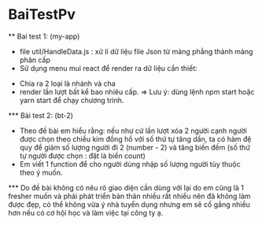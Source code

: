 # BaiTestPv

** Bai test 1: (my-app) 
- file util/HandleData.js : xử lí dữ liệu file Json từ mảng phẳng thành mảng phân cấp
- Sử dụng menu mui react để render ra dữ liệu cần thiết: 
+ Chia ra 2 loại là nhánh và cha
+ render lần lượt bất kể bao nhiêu cấp.
=> Lưu ý: dùng lệnh npm start hoặc yarn start để chạy chương trình.



*** Bài test 2: (bt-2)
- Theo đề bài em hiểu rằng: nếu như cứ lần lượt xóa 2 người cạnh người được chọn theo chiều kim đồng hồ với số thứ tự tăng dần, ta có hàm đệ quy để giảm số lượng người đi 2 (number - 2) và tăng biến đếm (số thứ tự người được chọn : đặt là biến count)
- Em viết 1 function để cho người dùng nhập số lượng người tùy thuộc theo ý muốn.


*** Do đề bài không có nêu rõ giao diện cần dùng với lại do em cũng là 1 fresher muốn và phải phát triển bản thân nhiều rất nhiều nên đã không làm được đẹp, có thể không vừa ý nhà tuyển dụng nhưng em sẽ cố gắng nhiều hơn nếu có cơ hội học và làm việc tại công ty ạ.
